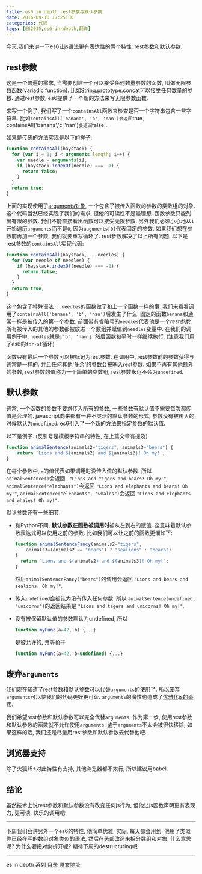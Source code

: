 ```yaml
---
title: es6 in depth rest参数与默认参数
date: 2016-09-10 17:25:30
categories: 代码
tags: [ES2015,es6-in-depth,翻译]
---
```

今天,我们来讲一下es6让js语法更有表达性的两个特性: rest参数和默认参数.

## rest参数

这是一个普遍的需求, 当需要创建一个可以接受任何数量参数的函数, 叫做无限参数函数(variadic function). 比如[String.prototype.concat](https://developer.mozilla.org/en-US/docs/Web/JavaScript/Reference/Global_Objects/String/concat)可以接受任何数量的参数. 通过rest参数, es6提供了一个新的方法来写无限参数函数.

来写一个例子, 我们写了一个`containsAll`函数来检查是否一个字符串包含一些字符串. 比如`containsAll('banana', 'b', 'nan')会返回`true`, `containsAll('banana','c','nan')`会返回`false`.

如果是传统的方法实现是以下的样子:

```js
function containsAll(haystack) {
  for (var i = 1; i < arguments.length; i++) {
    var needle = arguments[i];
    if (haystack.indexOf(needle) === -1) {
      return false;
    }
  }
  return true;
}
```

上面的实现使用了[arguments对象](https://developer.mozilla.org/en-US/docs/Web/JavaScript/Reference/Functions/arguments), 一个包含了被传入函数的参数的类数组的对象. 这个代码当然已经实现了我们的需求, 但他的可读性不是最理想. 函数参数只能列出有限的参数. 我们不能直接看出函数可以接受无限参数. 另外我们必须小心地从`1`开始遍历`arguments`而不是`0`, 因为`auguments[0]`代表固定的参数. 如果我们想在参数前再加一个参数, 我们就要重写循环了. rest参数解决了以上所有问题. 以下是rest参数的`containsAll`实现代码:

```js
function containsAll(haystack, ...needles) {
  for (var needle of needles) {
    if (haystack.indexOf(needle) === -1) {
      return false;
    }
  }
  return true;
}
```

这个包含了特殊语法`...needles`的函数做了和上一个函数一样的事. 我们来看看调用了`containsAll('banana', 'b', 'nan')`后发生了什么. 固定的函数`banana`和通常一样是被传入的第一个参数. 前面带有省略号的`needles`代表他是一个*rest参数*. 所有被传入的其他的参数都被放进一个数组并赋值到`needles`变量中. 在我们的调用例子中, `needles`就是`['b', 'nan']`. 然后函数和平时一样继续执行. (注意我们用了es6的`for-of`循环)

函数只有最后一个参数可以被标记为rest参数. 在调用中, rest参数前的参数获得与通常是一样的. 并且任何其他'多余'的参数会被塞入rest参数. 如果不再有其他额外的参数, rest参数的值称为一个简单的空数组; rest参数永远不会为`undefined`.

## 默认参数

通常, 一个函数的参数不要求传入所有的参数, 一些参数有默认值不需要每次都传值是合理的. javascript向来都有一种不灵活的默认参数的形式; 参数没有被传入的时候默认为`undefined`. es6引入了一个新的方法来指定参数的默认值.

以下是例子. (反引号是模板字符串的特性, 在上篇文章有提及)

```js
function animalSentence(animals2="tigers", animals3="bears") {
    return `Lions and ${animals2} and ${animals3}! Oh my!`;
}
```

在每个参数中, `=`的值代表如果调用时没传入值的默认参数. 所以
`animalSentence()`会返回
` "Lions and tigers and bears! Oh my!"`,
 `animalSentence("elephants")`会返回
`"Lions and elephants and bears! Oh my!"`,
`animalSentence("elephants", "whales")`会返回
`"Lions and elephants and whales! Oh my!"`.

默认参数还有一些细节:

+   和Python不同, **默认参数在函数被调用时**被从左到右的赋值. 这意味着默认参数表达式可以使用之前的参数. 比如我们可以让之前的函数更溜如下:
    ```js
    function animalSentenceFancy(animals2="tigers",
        animals3=(animals2 == "bears") ? "sealions" : "bears")
    {
      return `Lions and ${animals2} and ${animals3}! Oh my!`;
    }
    ```
    然后`animalSentenceFancy("bears")`的调用会返回
    `"Lions and bears and sealions. Oh my!"`.

+   传入`undefined`会被认为没有传入任何参数. 所以
    `animalSentence(undefined, "unicorns")`的返回结果是
    `"Lions and tigers and unicorns! Oh my!"`.

+   没有被保留默认值的参数默认为undefined, 所以
    ```js
    function myFunc(a=42, b) {...}
    ```
    是被允许的, 并等价于
    ```js
    function myFunc(a=42, b=undefined) {...}
    ```

## 废弃`arguments`

我们现在知道了rest参数和默认参数可以代替`arguments`的使用了. 所以废弃`arguments`可以使我们的代码更好更可读. `arguments`的魔性也造成了[优雅化js的头疼](https://github.com/petkaantonov/bluebird/wiki/Optimization-killers#3-managing-arguments).

我们希望rest参数和默认参数可以完全代替`arguments`. 作为第一步, 使用rest参数和默认参数的函数就不允许使用`arguments`. 鉴于`arguments`不太会被很快移除, 如果这样的话, 我们还是尽量用rest参数和默认参数去代替他吧.

## 浏览器支持

除了火狐15+对此特性有支持, 其他浏览器都不太行, 所以建议用babel.

## 结论

虽然技术上说rest参数和默认参数没有改变任何js行为, 但他让js函数声明更有表现力, 更可读. 快乐的调用吧!

---

下周我们会讲另外一个es6的特性, 他简单优雅, 实际, 每天都会用到. 他用了类似你已经在写的数组对象类似的语法, 然后在头部改造来拆分数组和对象. 什么意思呢? 为什么要把对象拆开呢? 期待下周的destructuring吧.

---

es in depth 系列 [目录](/2016/09/10/es6-in-depth-content/) [原文地址](https://hacks.mozilla.org/category/es6-in-depth/)
